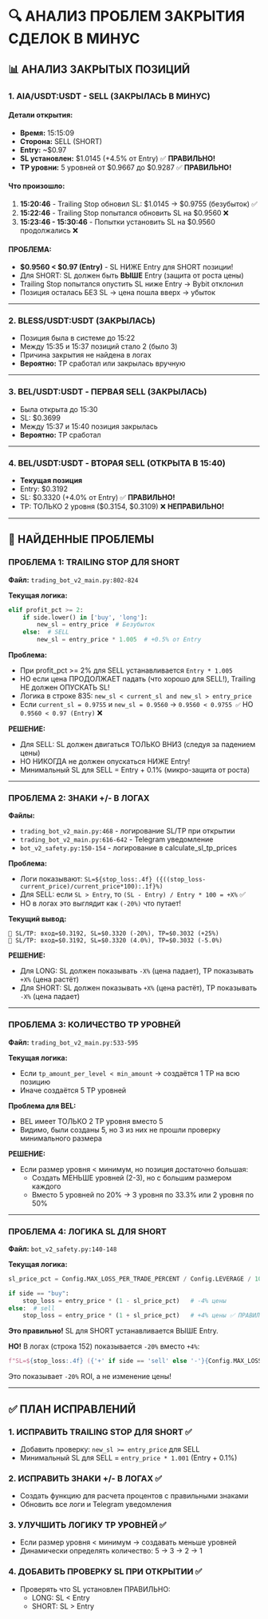 # 🔍 АНАЛИЗ ПРОБЛЕМ ЗАКРЫТИЯ СДЕЛОК В МИНУС

## 📊 АНАЛИЗ ЗАКРЫТЫХ ПОЗИЦИЙ

### 1. **AIA/USDT:USDT - SELL (ЗАКРЫЛАСЬ В МИНУС)**

#### Детали открытия:
- **Время:** 15:15:09
- **Сторона:** SELL (SHORT)
- **Entry:** ~$0.97
- **SL установлен:** $1.0145 (+4.5% от Entry) ✅ **ПРАВИЛЬНО!**
- **TP уровни:** 5 уровней от $0.9667 до $0.9287 ✅ **ПРАВИЛЬНО!**

#### Что произошло:
1. **15:20:46** - Trailing Stop обновил SL: $1.0145 → $0.9755 (безубыток) ✅
2. **15:22:46** - Trailing Stop попытался обновить SL на $0.9560 ❌
3. **15:23:46 - 15:30:46** - Попытки установить SL на $0.9560 продолжались ❌

#### **ПРОБЛЕМА:**
- **$0.9560 < $0.97 (Entry)** - SL НИЖЕ Entry для SHORT позиции!
- Для SHORT: SL должен быть **ВЫШЕ** Entry (защита от роста цены)
- Trailing Stop попытался опустить SL ниже Entry → Bybit отклонил
- Позиция осталась БЕЗ SL → цена пошла вверх → убыток

---

### 2. **BLESS/USDT:USDT (ЗАКРЫЛАСЬ)**
- Позиция была в системе до 15:22
- Между 15:35 и 15:37 позиций стало 2 (было 3)
- Причина закрытия не найдена в логах
- **Вероятно:** TP сработал или закрылась вручную

---

### 3. **BEL/USDT:USDT - ПЕРВАЯ SELL (ЗАКРЫЛАСЬ)**
- Была открыта до 15:30
- SL: $0.3699
- Между 15:37 и 15:40 позиция закрылась
- **Вероятно:** TP сработал

---

### 4. **BEL/USDT:USDT - ВТОРАЯ SELL (ОТКРЫТА В 15:40)**
- **Текущая позиция**
- Entry: $0.3192
- SL: $0.3320 (+4.0% от Entry) ✅ **ПРАВИЛЬНО!**
- TP: ТОЛЬКО 2 уровня ($0.3154, $0.3109) ❌ **НЕПРАВИЛЬНО!**

---

## 🚨 НАЙДЕННЫЕ ПРОБЛЕМЫ

### **ПРОБЛЕМА 1: TRAILING STOP ДЛЯ SHORT**
**Файл:** `trading_bot_v2_main.py:802-824`

**Текущая логика:**
```python
elif profit_pct >= 2:
    if side.lower() in ['buy', 'long']:
        new_sl = entry_price  # Безубыток
    else:  # SELL
        new_sl = entry_price * 1.005  # +0.5% от Entry
```

**Проблема:**
- При profit_pct >= 2% для SELL устанавливается `Entry * 1.005`
- НО если цена ПРОДОЛЖАЕТ падать (что хорошо для SELL!), Trailing НЕ должен ОПУСКАТЬ SL!
- Логика в строке 835: `new_sl < current_sl and new_sl > entry_price`
- Если `current_sl = 0.9755` и `new_sl = 0.9560` → `0.9560 < 0.9755 ✅` НО `0.9560 < 0.97 (Entry)` ❌

**РЕШЕНИЕ:**
- Для SELL: SL должен двигаться ТОЛЬКО ВНИЗ (следуя за падением цены)
- НО НИКОГДА не должен опускаться НИЖЕ Entry!
- Минимальный SL для SELL = Entry + 0.1% (микро-защита от роста)

---

### **ПРОБЛЕМА 2: ЗНАКИ +/- В ЛОГАХ**
**Файлы:**
- `trading_bot_v2_main.py:468` - логирование SL/TP при открытии
- `trading_bot_v2_main.py:616-642` - Telegram уведомление
- `bot_v2_safety.py:150-154` - логирование в calculate_sl_tp_prices

**Проблема:**
- Логи показывают: `SL=${stop_loss:.4f} ({((stop_loss-current_price)/current_price*100):.1f}%)`
- Для SELL: если `SL > Entry`, то `(SL - Entry) / Entry * 100 = +X%` ✅
- НО в логах это выглядит как `(-20%)` что путает!

**Текущий вывод:**
```
🎯 SL/TP: вход=$0.3192, SL=$0.3320 (-20%), TP=$0.3032 (+25%)
🎯 SL/TP: вход=$0.3192, SL=$0.3320 (4.0%), TP=$0.3032 (-5.0%)
```

**РЕШЕНИЕ:**
- Для LONG: SL должен показывать `-X%` (цена падает), TP показывать `+X%` (цена растёт)
- Для SHORT: SL должен показывать `+X%` (цена растёт), TP показывать `-X%` (цена падает)

---

### **ПРОБЛЕМА 3: КОЛИЧЕСТВО TP УРОВНЕЙ**
**Файл:** `trading_bot_v2_main.py:533-595`

**Текущая логика:**
- Если `tp_amount_per_level < min_amount` → создаётся 1 TP на всю позицию
- Иначе создаётся 5 TP уровней

**Проблема для BEL:**
- BEL имеет ТОЛЬКО 2 TP уровня вместо 5
- Видимо, были созданы 5, но 3 из них не прошли проверку минимального размера

**РЕШЕНИЕ:**
- Если размер уровня < минимум, но позиция достаточно большая:
  - Создать МЕНЬШЕ уровней (2-3), но с большим размером каждого
  - Вместо 5 уровней по 20% → 3 уровня по 33.3% или 2 уровня по 50%

---

### **ПРОБЛЕМА 4: ЛОГИКА SL ДЛЯ SHORT**
**Файл:** `bot_v2_safety.py:140-148`

**Текущая логика:**
```python
sl_price_pct = Config.MAX_LOSS_PER_TRADE_PERCENT / Config.LEVERAGE / 100  # 20/5/100 = 0.04 (4% цены)

if side == "buy":
    stop_loss = entry_price * (1 - sl_price_pct)   # -4% цены
else:  # sell
    stop_loss = entry_price * (1 + sl_price_pct)   # +4% цены ✅ ПРАВИЛЬНО!
```

**Это правильно!** SL для SHORT устанавливается ВЫШЕ Entry.

**НО!** В логах (строка 152) показывается `-20%` вместо `+4%`:
```python
f"SL=${stop_loss:.4f} ({'+' if side == 'sell' else '-'}{Config.MAX_LOSS_PER_TRADE_PERCENT}%)"
```
Это показывает `-20%` ROI, а не изменение цены!

---

## ✅ ПЛАН ИСПРАВЛЕНИЙ

### 1. **ИСПРАВИТЬ TRAILING STOP ДЛЯ SHORT** ✅
- Добавить проверку: `new_sl >= entry_price` для SELL
- Минимальный SL для SELL = `entry_price * 1.001` (Entry + 0.1%)

### 2. **ИСПРАВИТЬ ЗНАКИ +/- В ЛОГАХ** ✅
- Создать функцию для расчета процентов с правильными знаками
- Обновить все логи и Telegram уведомления

### 3. **УЛУЧШИТЬ ЛОГИКУ TP УРОВНЕЙ** ✅
- Если размер уровня < минимум → создавать меньше уровней
- Динамически определять количество: 5 → 3 → 2 → 1

### 4. **ДОБАВИТЬ ПРОВЕРКУ SL ПРИ ОТКРЫТИИ** ✅
- Проверять что SL установлен ПРАВИЛЬНО:
  - LONG: SL < Entry
  - SHORT: SL > Entry


